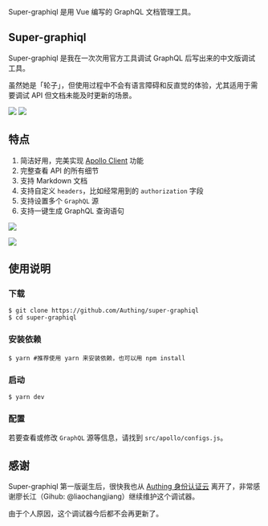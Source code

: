 Super-graphiql 是用 Vue 编写的 GraphQL 文档管理工具。

## Super-graphiql

Super-graphiql 是我在一次次用官方工具调试 GraphQL 后写出来的中文版调试工具。

虽然她是「轮子」，但使用过程中不会有语言障碍和反直觉的体验，尤其适用于需要调试 API 但文档未能及时更新的场景。

[![][1]](https://github.com/Authing/super-graphiql)
[![][2]](https://authing.cn/graphiql/)

## 特点

1. 简洁好用，完美实现 [Apollo Client](https://github.com/apollographql/apollo-client-devtools) 功能
2. 完整查看 API 的所有细节
3. 支持 Markdown 文档
4. 支持自定义 `headers`，比如经常用到的 `authorization` 字段
5. 支持设置多个 `GraphQL` 源
6. 支持一键生成 GraphQL 查询语句

![][3]

![][4]

## 使用说明

### 下载

```shell
$ git clone https://github.com/Authing/super-graphiql
$ cd super-graphiql
```

### 安装依赖

```shell
$ yarn #推荐使用 yarn 来安装依赖，也可以用 npm install
```

### 启动

```shell
$ yarn dev
```

### 配置

若要查看或修改 `GraphQL` 源等信息，请找到 ```src/apollo/configs.js```。

## 感谢

Super-graphiql 第一版诞生后，很快我也从 [Authing 身份认证云](https://authing.cn) 离开了，非常感谢廖长江（Gihub: @liaochangjiang）继续维护这个调试器。

由于个人原因，这个调试器今后都不会再更新了。

[1]: https://img.shields.io/badge/license-MIT-green
[2]: https://img.shields.io/badge/site-%E6%BC%94%E7%A4%BA-red
[3]: https://img.meek3n.cn/blog/super-gql/01.png
[4]: https://img.meek3n.cn/blog/super-gql/02.png
